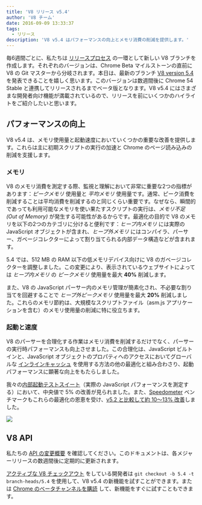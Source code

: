 ```yaml
---
title: 'V8 リリース v5.4'
author: 'V8 チーム'
date: 2016-09-09 13:33:37
tags:
  - リリース
description: 'V8 v5.4 はパフォーマンスの向上とメモリ消費の削減を提供します。'
---
```

毎6週間ごとに、私たちは [リリースプロセス](/docs/release-process) の一環として新しい V8 ブランチを作成します。それぞれのバージョンは、Chrome Beta マイルストーンの直前に V8 の Git マスターから分岐されます。本日は、最新のブランチ [V8 version 5.4](https://chromium.googlesource.com/v8/v8.git/+log/branch-heads/5.4) を発表できることを嬉しく思います。このバージョンは数週間後に Chrome 54 Stable と連携してリリースされるまでベータ版となります。V8 v5.4 にはさまざまな開発者向け機能が満載されているので、リリースを前にいくつかのハイライトをご紹介したいと思います。

<!--truncate-->
## パフォーマンスの向上

V8 v5.4 は、メモリ使用量と起動速度においていくつかの重要な改善を提供します。これらは主に初期スクリプトの実行の加速と Chrome のページ読み込みの削減を支援します。

### メモリ

V8 のメモリ消費を測定する際、監視と理解において非常に重要な2つの指標があります：_ピークメモリ_ 使用量と _平均メモリ_ 使用量です。通常、ピーク消費を削減することは平均消費を削減するのと同じくらい重要です。なぜなら、瞬間的であっても利用可能なメモリを使い果たすスクリプトの実行は、_メモリ不足 (Out of Memory)_ が発生する可能性があるからです。最適化の目的で V8 のメモリを以下の2つのカテゴリに分けると便利です：_ヒープ内メモリ_ には実際の JavaScript オブジェクトが含まれ、_ヒープ外メモリ_ にはコンパイラ、パーサー、ガベージコレクターによって割り当てられる内部データ構造などが含まれます。

5.4 では、512 MB の RAM 以下の低メモリデバイス向けに V8 のガベージコレクターを調整しました。この変更により、表示されているウェブサイトによっては _ヒープ内メモリ_ の _ピークメモリ_ 使用量を最大 **40%** 削減します。

また、V8 の JavaScript パーサー内のメモリ管理が簡素化され、不必要な割り当てを回避することで _ヒープ外ピークメモリ_ 使用量を最大 **20%** 削減しました。これらのメモリ節約は、大規模なスクリプトファイル（asm.js アプリケーションを含む）のメモリ使用量の削減に特に役立ちます。

### 起動と速度

V8 のパーサーを合理化する作業はメモリ消費を削減するだけでなく、パーサーの実行時パフォーマンスも向上させました。この合理化は、JavaScript ビルトインと、JavaScript オブジェクトのプロパティへのアクセスにおいてグローバルな [インラインキャッシュ](https://en.wikipedia.org/wiki/Inline_caching) を使用する方法の他の最適化と組み合わさり、起動パフォーマンスに顕著な向上をもたらしました。

我々の[内部起動テストスイート](https://www.youtube.com/watch?v=xCx4uC7mn6Y)（実際の JavaScript パフォーマンスを測定する）において、中央値で 5% の改善が見られました。また、[Speedometer](http://browserbench.org/Speedometer/) ベンチマークもこれらの最適化の恩恵を受け、[v5.2 と比較して約 10〜13% 改善](https://chromeperf.appspot.com/report?sid=f5414b72e864ffaa4fd4291fa74bf3fd7708118ba534187d36113d8af5772c86&start_rev=393766&end_rev=416239)しました。

![](/_img/v8-release-54/speedometer.png)

## V8 API

私たちの [API の変更概要](https://docs.google.com/document/d/1g8JFi8T_oAE_7uAri7Njtig7fKaPDfotU6huOa1alds/edit) を確認してください。このドキュメントは、各メジャーリリースの数週間後に定期的に更新されます。

[アクティブな V8 チェックアウト](/docs/source-code#using-git) をしている開発者は `git checkout -b 5.4 -t branch-heads/5.4` を使用して、V8 v5.4 の新機能を試すことができます。または [Chrome のベータチャンネルを購読](https://www.google.com/chrome/browser/beta.html) して、新機能をすぐに試すこともできます。

